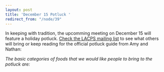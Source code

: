 ```yaml
---
layout: post
title: 'December 15 Potluck '
redirect_from: "/node/39"
---
```


<div class="field field-name-body field-type-text-with-summary field-label-hidden"><div class="field-items"><div class="field-item even"><p>In keeping with tradition, the upcomming meeting on December 15 will feature a holiday potluck. <a href="/mailing-list">Check the LACPS mailing list</a> to see what others will bring or keep reading for the official potluck guide from Amy and Nathan:</p>
<p><em>The basic categories of foods that we would like people to bring to the potluck are:</em></p></div></div></div>
